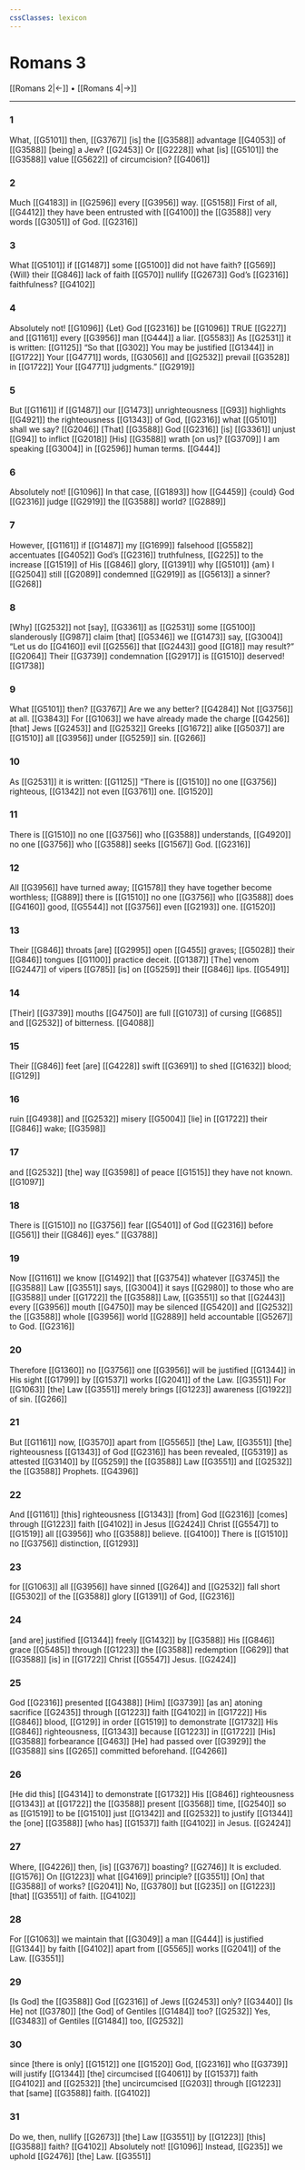 ```yaml
---
cssClasses: lexicon
---
```


# Romans 3

[[Romans 2|←]] • [[Romans 4|→]]

---

### 1
What, [[G5101]] then, [[G3767]] [is] the [[G3588]] advantage [[G4053]] of [[G3588]] [being] a Jew? [[G2453]] Or [[G2228]] what [is] [[G5101]] the [[G3588]] value [[G5622]] of circumcision? [[G4061]]

### 2
Much [[G4183]] in [[G2596]] every [[G3956]] way. [[G5158]] First of all, [[G4412]] they have been entrusted with [[G4100]] the [[G3588]] very words [[G3051]] of God. [[G2316]]

### 3
What [[G5101]] if [[G1487]] some [[G5100]] did not have faith? [[G569]] {Will} their [[G846]] lack of faith [[G570]] nullify [[G2673]] God’s [[G2316]] faithfulness? [[G4102]]

### 4
Absolutely not! [[G1096]] {Let} God [[G2316]] be [[G1096]] TRUE [[G227]] and [[G1161]] every [[G3956]] man [[G444]] a liar. [[G5583]] As [[G2531]] it is written: [[G1125]] “So that [[G302]] You may be justified [[G1344]] in [[G1722]] Your [[G4771]] words, [[G3056]] and [[G2532]] prevail [[G3528]] in [[G1722]] Your [[G4771]] judgments.” [[G2919]]

### 5
But [[G1161]] if [[G1487]] our [[G1473]] unrighteousness [[G93]] highlights [[G4921]] the righteousness [[G1343]] of God, [[G2316]] what [[G5101]] shall we say? [[G2046]] [That] [[G3588]] God [[G2316]] [is] [[G3361]] unjust [[G94]] to inflict [[G2018]] [His] [[G3588]] wrath [on us]? [[G3709]] I am speaking [[G3004]] in [[G2596]] human terms. [[G444]]

### 6
Absolutely not! [[G1096]] In that case, [[G1893]] how [[G4459]] {could} God [[G2316]] judge [[G2919]] the [[G3588]] world? [[G2889]]

### 7
However, [[G1161]] if [[G1487]] my [[G1699]] falsehood [[G5582]] accentuates [[G4052]] God’s [[G2316]] truthfulness, [[G225]] to the increase [[G1519]] of His [[G846]] glory, [[G1391]] why [[G5101]] {am} I [[G2504]] still [[G2089]] condemned [[G2919]] as [[G5613]] a sinner? [[G268]]

### 8
[Why] [[G2532]] not [say], [[G3361]] as [[G2531]] some [[G5100]] slanderously [[G987]] claim [that] [[G5346]] we [[G1473]] say, [[G3004]] “Let us do [[G4160]] evil [[G2556]] that [[G2443]] good [[G18]] may result?” [[G2064]] Their [[G3739]] condemnation [[G2917]] is [[G1510]] deserved! [[G1738]]

### 9
What [[G5101]] then? [[G3767]] Are we any better? [[G4284]] Not [[G3756]] at all. [[G3843]] For [[G1063]] we have already made the charge [[G4256]] [that] Jews [[G2453]] and [[G2532]] Greeks [[G1672]] alike [[G5037]] are [[G1510]] all [[G3956]] under [[G5259]] sin. [[G266]]

### 10
As [[G2531]] it is written: [[G1125]] “There is [[G1510]] no one [[G3756]] righteous, [[G1342]] not even [[G3761]] one. [[G1520]]

### 11
There is [[G1510]] no one [[G3756]] who [[G3588]] understands, [[G4920]] no one [[G3756]] who [[G3588]] seeks [[G1567]] God. [[G2316]]

### 12
All [[G3956]] have turned away; [[G1578]] they have together become worthless; [[G889]] there is [[G1510]] no one [[G3756]] who [[G3588]] does [[G4160]] good, [[G5544]] not [[G3756]] even [[G2193]] one. [[G1520]]

### 13
Their [[G846]] throats [are] [[G2995]] open [[G455]] graves; [[G5028]] their [[G846]] tongues [[G1100]] practice deceit. [[G1387]] [The] venom [[G2447]] of vipers [[G785]] [is] on [[G5259]] their [[G846]] lips. [[G5491]]

### 14
[Their] [[G3739]] mouths [[G4750]] are full [[G1073]] of cursing [[G685]] and [[G2532]] of bitterness. [[G4088]]

### 15
Their [[G846]] feet [are] [[G4228]] swift [[G3691]] to shed [[G1632]] blood; [[G129]]

### 16
ruin [[G4938]] and [[G2532]] misery [[G5004]] [lie] in [[G1722]] their [[G846]] wake; [[G3598]]

### 17
and [[G2532]] [the] way [[G3598]] of peace [[G1515]] they have not known. [[G1097]]

### 18
There is [[G1510]] no [[G3756]] fear [[G5401]] of God [[G2316]] before [[G561]] their [[G846]] eyes.” [[G3788]]

### 19
Now [[G1161]] we know [[G1492]] that [[G3754]] whatever [[G3745]] the [[G3588]] Law [[G3551]] says, [[G3004]] it says [[G2980]] to those who are [[G3588]] under [[G1722]] the [[G3588]] Law, [[G3551]] so that [[G2443]] every [[G3956]] mouth [[G4750]] may be silenced [[G5420]] and [[G2532]] the [[G3588]] whole [[G3956]] world [[G2889]] held accountable [[G5267]] to God. [[G2316]]

### 20
Therefore [[G1360]] no [[G3756]] one [[G3956]] will be justified [[G1344]] in His sight [[G1799]] by [[G1537]] works [[G2041]] of the Law. [[G3551]] For [[G1063]] [the] Law [[G3551]] merely brings [[G1223]] awareness [[G1922]] of sin. [[G266]]

### 21
But [[G1161]] now, [[G3570]] apart from [[G5565]] [the] Law, [[G3551]] [the] righteousness [[G1343]] of God [[G2316]] has been revealed, [[G5319]] as attested [[G3140]] by [[G5259]] the [[G3588]] Law [[G3551]] and [[G2532]] the [[G3588]] Prophets. [[G4396]]

### 22
And [[G1161]] [this] righteousness [[G1343]] [from] God [[G2316]] [comes] through [[G1223]] faith [[G4102]] in Jesus [[G2424]] Christ [[G5547]] to [[G1519]] all [[G3956]] who [[G3588]] believe. [[G4100]] There is [[G1510]] no [[G3756]] distinction, [[G1293]]

### 23
for [[G1063]] all [[G3956]] have sinned [[G264]] and [[G2532]] fall short [[G5302]] of the [[G3588]] glory [[G1391]] of God, [[G2316]]

### 24
[and are] justified [[G1344]] freely [[G1432]] by [[G3588]] His [[G846]] grace [[G5485]] through [[G1223]] the [[G3588]] redemption [[G629]] that [[G3588]] [is] in [[G1722]] Christ [[G5547]] Jesus. [[G2424]]

### 25
God [[G2316]] presented [[G4388]] [Him] [[G3739]] [as an] atoning sacrifice [[G2435]] through [[G1223]] faith [[G4102]] in [[G1722]] His [[G846]] blood, [[G129]] in order [[G1519]] to demonstrate [[G1732]] His [[G846]] righteousness, [[G1343]] because [[G1223]] in [[G1722]] [His] [[G3588]] forbearance [[G463]] [He] had passed over [[G3929]] the [[G3588]] sins [[G265]] committed beforehand. [[G4266]]

### 26
[He did this] [[G4314]] to demonstrate [[G1732]] His [[G846]] righteousness [[G1343]] at [[G1722]] the [[G3588]] present [[G3568]] time, [[G2540]] so as [[G1519]] to be [[G1510]] just [[G1342]] and [[G2532]] to justify [[G1344]] the [one] [[G3588]] [who has] [[G1537]] faith [[G4102]] in Jesus. [[G2424]]

### 27
Where, [[G4226]] then, [is] [[G3767]] boasting? [[G2746]] It is excluded. [[G1576]] On [[G1223]] what [[G4169]] principle? [[G3551]] [On] that [[G3588]] of works? [[G2041]] No, [[G3780]] but [[G235]] on [[G1223]] [that] [[G3551]] of faith. [[G4102]]

### 28
For [[G1063]] we maintain that [[G3049]] a man [[G444]] is justified [[G1344]] by faith [[G4102]] apart from [[G5565]] works [[G2041]] of the Law. [[G3551]]

### 29
[Is God] the [[G3588]] God [[G2316]] of Jews [[G2453]] only? [[G3440]] [Is He] not [[G3780]] [the God] of Gentiles [[G1484]] too? [[G2532]] Yes, [[G3483]] of Gentiles [[G1484]] too, [[G2532]]

### 30
since [there is only] [[G1512]] one [[G1520]] God, [[G2316]] who [[G3739]] will justify [[G1344]] [the] circumcised [[G4061]] by [[G1537]] faith [[G4102]] and [[G2532]] [the] uncircumcised [[G203]] through [[G1223]] that [same] [[G3588]] faith. [[G4102]]

### 31
Do we, then, nullify [[G2673]] [the] Law [[G3551]] by [[G1223]] [this] [[G3588]] faith? [[G4102]] Absolutely not! [[G1096]] Instead, [[G235]] we uphold [[G2476]] [the] Law. [[G3551]]

